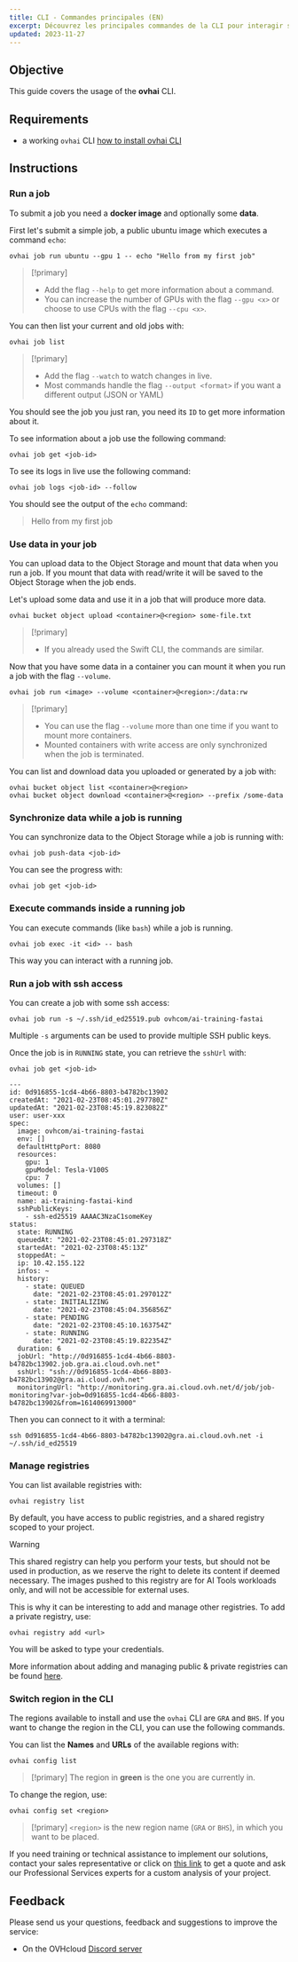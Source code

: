 ```yaml
---
title: CLI - Commandes principales (EN)
excerpt: Découvrez les principales commandes de la CLI pour interagir sur les AI Tools
updated: 2023-11-27
---
```


## Objective

This guide covers the usage of the **ovhai** CLI.

## Requirements

-   a working `ovhai` CLI [how to install ovhai CLI](/pages/public_cloud/ai_machine_learning/cli_10_howto_install_cli)

## Instructions

### Run a job

To submit a job you need a **docker image** and optionally some **data**.

First let's submit a simple job, a public ubuntu image which executes a command `echo`:

``` {.console}
ovhai job run ubuntu --gpu 1 -- echo "Hello from my first job"
```

> [!primary]
> * Add the flag `--help` to get more information about a command.
> * You can increase the number of GPUs with the flag `--gpu <x>` or choose to use CPUs with the flag `--cpu <x>`.

You can then list your current and old jobs with:

``` {.console}
ovhai job list
```

> [!primary]
> * Add the flag `--watch` to watch changes in live.
> * Most commands handle the flag `--output <format>` if you want a different output (JSON or YAML)

You should see the job you just ran, you need its `ID` to get more information about it.

To see information about a job use the following command:

``` {.console}
ovhai job get <job-id>
```

To see its logs in live use the following command:

``` {.console}
ovhai job logs <job-id> --follow
```

You should see the output of the `echo` command:
> Hello from my first job

### Use data in your job

You can upload data to the Object Storage and mount that data when you run a job. If you mount that data with read/write it will be saved to the Object Storage when the job ends.

Let's upload some data and use it in a job that will produce more data.

``` {.console}
ovhai bucket object upload <container>@<region> some-file.txt
```

> [!primary]
> * If you already used the Swift CLI, the commands are similar.

Now that you have some data in a container you can mount it when you run a job with the flag `--volume`.

``` {.console}
ovhai job run <image> --volume <container>@<region>:/data:rw
```

> [!primary]
> * You can use the flag `--volume` more than one time if you want to mount more containers.
> * Mounted containers with write access are only synchronized when the job is terminated.

You can list and download data you uploaded or generated by a job with:

``` {.console}
ovhai bucket object list <container>@<region>
ovhai bucket object download <container>@<region> --prefix /some-data
```

### Synchronize data while a job is running

You can synchronize data to the Object Storage while a job is running with:

``` {.console}
ovhai job push-data <job-id>
```

You can see the progress with:

``` {.console}
ovhai job get <job-id>
```

### Execute commands inside a running job

You can execute commands (like `bash`) while a job is running.

``` {.console}
ovhai job exec -it <id> -- bash
```

This way you can interact with a running job.

### Run a job with ssh access

You can create a job with some ssh access:

``` {.console}
ovhai job run -s ~/.ssh/id_ed25519.pub ovhcom/ai-training-fastai
```

Multiple `-s` arguments can be used to provide multiple SSH public keys.

Once the job is in `RUNNING` state, you can retrieve the `sshUrl` with:

``` {.console}
ovhai job get <job-id>

---
id: 0d916855-1cd4-4b66-8803-b4782bc13902
createdAt: "2021-02-23T08:45:01.297780Z"
updatedAt: "2021-02-23T08:45:19.823082Z"
user: user-xxx
spec:
  image: ovhcom/ai-training-fastai
  env: []
  defaultHttpPort: 8080
  resources:
    gpu: 1
    gpuModel: Tesla-V100S
    cpu: 7
  volumes: []
  timeout: 0
  name: ai-training-fastai-kind
  sshPublicKeys:
    - ssh-ed25519 AAAAC3NzaC1someKey
status:
  state: RUNNING
  queuedAt: "2021-02-23T08:45:01.297318Z"
  startedAt: "2021-02-23T08:45:13Z"
  stoppedAt: ~
  ip: 10.42.155.122
  infos: ~
  history:
    - state: QUEUED
      date: "2021-02-23T08:45:01.297012Z"
    - state: INITIALIZING
      date: "2021-02-23T08:45:04.356856Z"
    - state: PENDING
      date: "2021-02-23T08:45:10.163754Z"
    - state: RUNNING
      date: "2021-02-23T08:45:19.822354Z"
  duration: 6
  jobUrl: "http://0d916855-1cd4-4b66-8803-b4782bc13902.job.gra.ai.cloud.ovh.net"
  sshUrl: "ssh://0d916855-1cd4-4b66-8803-b4782bc13902@gra.ai.cloud.ovh.net"
  monitoringUrl: "http://monitoring.gra.ai.cloud.ovh.net/d/job/job-monitoring?var-job=0d916855-1cd4-4b66-8803-b4782bc13902&from=1614069913000"
```

Then you can connect to it with a terminal:

``` {.console}
ssh 0d916855-1cd4-4b66-8803-b4782bc13902@gra.ai.cloud.ovh.net -i ~/.ssh/id_ed25519
```

### Manage registries

You can list available registries with:

``` {.console}
ovhai registry list
```

By default, you have access to public registries, and a shared registry scoped to your project.

> [!warning]
>
> This shared registry can help you perform your tests, but should not be used in production, as we reserve the right to delete its content if deemed necessary. The images pushed to this registry are for AI Tools workloads only, and will not be accessible for external uses.
>

This is why it can be interesting to add and manage other registries. To add a private registry, use:

``` {.console}
ovhai registry add <url>
```

You will be asked to type your credentials.

More information about adding and managing public & private registries can be found [here](/pages/public_cloud/ai_machine_learning/gi_07_manage_registry).

### Switch region in the CLI

The regions available to install and use the `ovhai` CLI are `GRA` and `BHS`. If you want to change the region in the CLI, you can use the following commands.

You can list the **Names** and **URLs** of the available regions with:

``` {.console}
ovhai config list
```

> [!primary]
> The region in **green** is the one you are currently in.
>

To change the region, use:

``` {.console}
ovhai config set <region>
```

> [!primary]
> `<region>` is the new region name (`GRA` or `BHS`), in which you want to be placed.
>

If you need training or technical assistance to implement our solutions, contact your sales representative or click on [this link](https://www.ovhcloud.com/fr-ca/professional-services/) to get a quote and ask our Professional Services experts for a custom analysis of your project.

## Feedback

Please send us your questions, feedback and suggestions to improve the service:

- On the OVHcloud [Discord server](https://discord.gg/ovhcloud)

